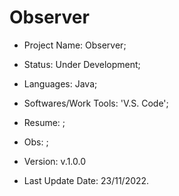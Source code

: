 # Observer

- Project Name: Observer;
- Status: Under Development;
- Languages: Java;
- Softwares/Work Tools: 'V.S. Code';
- Resume: ;
- Obs: ;
- Version: v.1.0.0


- Last Update Date: 23/11/2022.

##
